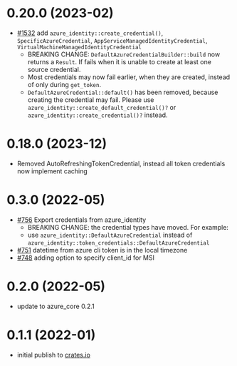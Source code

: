 # 0.20.0 (2023-02)

- [#1532](https://github.com/Azure/azure-sdk-for-rust/pull/1532) add `azure_identity::create_credential()`, `SpecificAzureCredential`, `AppServiceManagedIdentityCredential`, `VirtualMachineManagedIdentityCredential`
    - BREAKING CHANGE: `DefaultAzureCredentialBuilder::build` now returns a `Result`. If fails when it is unable to create at least one source credential.
    - Most credentials may now fail earlier, when they are created, instead of only during `get_token`.
    - `DefaultAzureCredential::default()` has been removed, because creating the credential may fail. Please use `azure_identity::create_default_credential()?` or `azure_identity::create_credential()?` instead.


# 0.18.0 (2023-12)

- Removed AutoRefreshingTokenCredential, instead all token credentials now implement caching

# 0.3.0 (2022-05)

- [#756](https://github.com/Azure/azure-sdk-for-rust/pull/756) Export credentials from azure_identity
    - BREAKING CHANGE: the credential types have moved. For example:
    - use `azure_identity::DefaultAzureCredential` instead of `azure_identity::token_credentials::DefaultAzureCredential`
- [#751](https://github.com/Azure/azure-sdk-for-rust/pull/751) datetime from azure cli token is in the local timezone
- [#748](https://github.com/Azure/azure-sdk-for-rust/pull/748) adding option to specify client_id for MSI

# 0.2.0 (2022-05)

- update to azure_core 0.2.1

# 0.1.1 (2022-01)

- initial publish to [crates.io](https://crates.io/crates/azure_identity)

